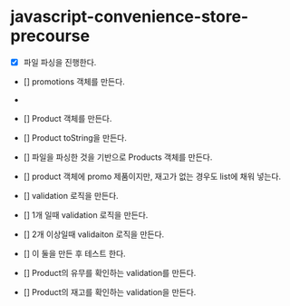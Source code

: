 # javascript-convenience-store-precourse

- [x] 파일 파싱을 진행한다.
- [] promotions 객체를 만든다.
-
- [] Product 객체를 만든다.
- [] Product toString을 만든다.

- [] 파일을 파싱한 것을 기반으로 Products 객체를 만든다.
- [] product 객체에 promo 제품이지만, 재고가 없는 경우도 list에 채워 넣는다.

- [] validation 로직을 만든다.
- [] 1개 일때 validation 로직을 만든다.
- [] 2개 이상일때 validaiton 로직을 만든다.
- [] 이 둘을 만든 후 테스트 한다.
- [] Product의 유무를 확인하는 validation를 만든다.
- [] Product의 재고를 확인하는 validation을 만든다.
